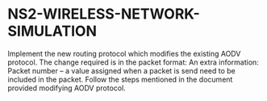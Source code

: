 # NS2-WIRELESS-NETWORK-SIMULATION
Implement the new routing protocol which modifies the existing AODV protocol. The change required is in the packet format: An extra information: Packet number – a value assigned when a packet is send need to be included in the packet. Follow the steps mentioned in the document provided modifying AODV protocol. 
